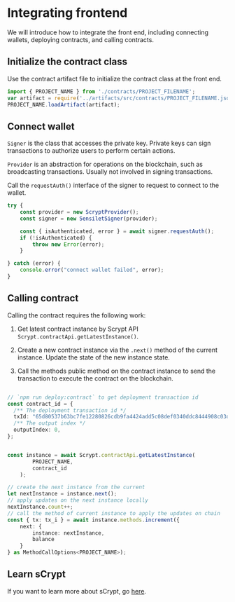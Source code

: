 # Integrating frontend

We will introduce how to integrate the front end, including connecting wallets, deploying contracts, and calling contracts.


## Initialize the contract class

Use the contract artifact file to initialize the contract class at the front end. 

```ts
import { PROJECT_NAME } from './contracts/PROJECT_FILENAME';
var artifact = require('../artifacts/src/contracts/PROJECT_FILENAME.json');
PROJECT_NAME.loadArtifact(artifact);
```

## Connect wallet

`Signer` is the class that accesses the private key. Private keys can sign transactions to authorize users to perform certain actions.

`Provider` is an abstraction for operations on the blockchain, such as broadcasting transactions. Usually not involved in signing transactions.


Call the `requestAuth()` interface of the signer to request to connect to the wallet.

```ts
try {
    const provider = new ScryptProvider();
    const signer = new SensiletSigner(provider);

    const { isAuthenticated, error } = await signer.requestAuth();
    if (!isAuthenticated) {
        throw new Error(error);
    }

} catch (error) {
    console.error("connect wallet failed", error);
}
```

## Calling contract

Calling the contract requires the following work:

1. Get latest contract instance by Scrypt API `Scrypt.contractApi.getLatestInstance()`. 

2. Create a new contract instance via the `.next()` method of the current instance. Update the state of the new instance state.

3. Call the methods public method on the contract instance to send the transaction to execute the contract on the blockchain.


```ts

// `npm run deploy:contract` to get deployment transaction id
const contract_id = {
  /** The deployment transaction id */
  txId: "65d80537b63bc7fe12280826cdb9fa4424add5c08def0340ddc8444908c03d9e",
  /** The output index */
  outputIndex: 0,
};


const instance = await Scrypt.contractApi.getLatestInstance(
        PROJECT_NAME,
        contract_id
    );

// create the next instance from the current
let nextInstance = instance.next();
// apply updates on the next instance locally
nextInstance.count++;
// call the method of current instance to apply the updates on chain
const { tx: tx_i } = await instance.methods.increment({
    next: {
        instance: nextInstance,
        balance
    }
} as MethodCallOptions<PROJECT_NAME>);
```

## Learn sCrypt

If you want to learn more about sCrypt, go [here](https://scrypt.io/docs).